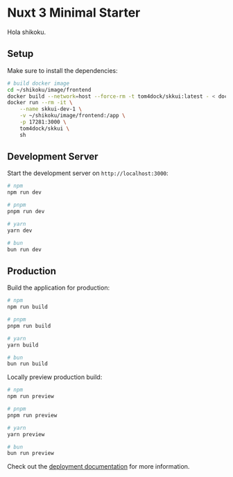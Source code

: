 # Nuxt 3 Minimal Starter

Hola shikoku.

## Setup

Make sure to install the dependencies:

```bash
# build docker image
cd ~/shikoku/image/frontend
docker build --network=host --force-rm -t tom4dock/skkui:latest - < dockerfile-dev
docker run --rm -it \
    --name skkui-dev-1 \
    -v ~/shikoku/image/frontend:/app \
    -p 17281:3000 \
    tom4dock/skkui \
    sh


```

## Development Server

Start the development server on `http://localhost:3000`:

```bash
# npm
npm run dev

# pnpm
pnpm run dev

# yarn
yarn dev

# bun
bun run dev
```

## Production

Build the application for production:

```bash
# npm
npm run build

# pnpm
pnpm run build

# yarn
yarn build

# bun
bun run build
```

Locally preview production build:

```bash
# npm
npm run preview

# pnpm
pnpm run preview

# yarn
yarn preview

# bun
bun run preview
```

Check out the [deployment documentation](https://nuxt.com/docs/getting-started/deployment) for more information.
